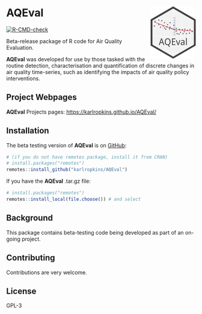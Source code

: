 
<!-- README.md is generated from README.Rmd. Please edit that file -->

# AQEval <img src="man/figures/logo.png" align="right" alt="" width="120" />

<!-- badges: start -->

[![R-CMD-check](https://github.com/karlropkins/AQEval/workflows/R-CMD-check/badge.svg)](https://github.com/karlropkins/AQEval/actions)
<!-- badges: end -->

Beta-release package of R code for Air Quality Evaluation.

**AQEval** was developed for use by those tasked with the routine
detection, characterisation and quantification of discrete changes in
air quality time-series, such as identifying the impacts of air quality
policy interventions.

## Project Webpages

**AQEval** Projects pages: <https://karlropkins.github.io/AQEval/>

## Installation

The beta testing version of **AQEval** is on
[GitHub](https://github.com/):

``` r
# (if you do not have remotes package, install it from CRAN) 
# install.packages("remotes")
remotes::install_github("karlropkins/AQEval") 
```

If you have the **AQEval** .tar.gz file:

``` r
# install.packages("remotes")
remotes::install_local(file.choose()) # and select
```

## Background

This package contains beta-testing code being developed as part of an
on-going project.

## Contributing

Contributions are very welcome.

## License

GPL-3
